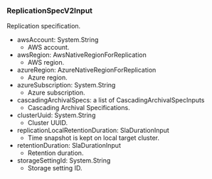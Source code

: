 ### ReplicationSpecV2Input
Replication specification.

- awsAccount: System.String
  - AWS account.
- awsRegion: AwsNativeRegionForReplication
  - AWS region.
- azureRegion: AzureNativeRegionForReplication
  - Azure region.
- azureSubscription: System.String
  - Azure subscription.
- cascadingArchivalSpecs: a list of CascadingArchivalSpecInputs
  - Cascading Archival Specifications.
- clusterUuid: System.String
  - Cluster UUID.
- replicationLocalRetentionDuration: SlaDurationInput
  - Time snapshot is kept on local target cluster.
- retentionDuration: SlaDurationInput
  - Retention duration.
- storageSettingId: System.String
  - Storage setting ID.
